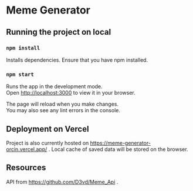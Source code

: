 # Meme Generator
## Running the project on local
### `npm install`

Installs dependencies. Ensure that you have npm installed.
### `npm start`

Runs the app in the development mode.\
Open [http://localhost:3000](http://localhost:3000) to view it in your browser.

The page will reload when you make changes.\
You may also see any lint errors in the console.

## Deployment on Vercel

Project is also currently hosted on https://meme-generator-orcin.vercel.app/ .
Local cache of saved data will be stored on the browser.

## Resources

API from https://github.com/D3vd/Meme_Api .

